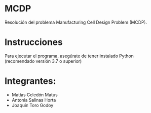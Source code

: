 # MCDP
Resolución del problema Manufacturing Cell Design Problem (MCDP).

# Instrucciones
Para ejecutar el programa, asegúrate de tener instalado Python (recomendado versión 3.7 o superior)

# Integrantes: 
- Matías Celedón Matus
- Antonia Salinas Horta
- Joaquín Toro Godoy

